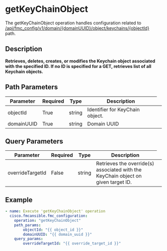 # getKeyChainObject

The getKeyChainObject operation handles configuration related to [/api/fmc_config/v1/domain/{domainUUID}/object/keychains/{objectId}](/paths//api/fmc_config/v1/domain/{domain_uuid}/object/keychains/{object_id}.md) path.&nbsp;
## Description
**Retrieves, deletes, creates, or modifies the Keychain object associated with the specified ID. If no ID is specified for a GET, retrieves list of all Keychain objects.**

## Path Parameters
| Parameter | Required | Type | Description |
| --------- | -------- | ---- | ----------- |
| objectId | True | string <td colspan=3> Identifier for KeyChain object. |
| domainUUID | True | string <td colspan=3> Domain UUID |

## Query Parameters
| Parameter | Required | Type | Description |
| --------- | -------- | ---- | ----------- |
| overrideTargetId | False | string <td colspan=3> Retrieves the override(s) associated with the KeyChain object on given target ID. |

## Example
```yaml
- name: Execute 'getKeyChainObject' operation
  cisco.fmcansible.fmc_configuration:
    operation: "getKeyChainObject"
    path_params:
        objectId: "{{ object_id }}"
        domainUUID: "{{ domain_uuid }}"
    query_params:
        overrideTargetId: "{{ override_target_id }}"

```